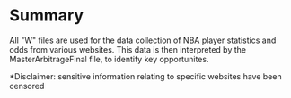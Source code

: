 # Summary
All "W" files are used for the data collection of NBA player statistics and odds from various websites. This data is then interpreted by the MasterArbitrageFinal file, to identify key opportunites.

*Disclaimer: sensitive information relating to specific websites have been censored
